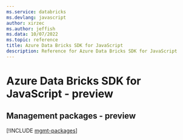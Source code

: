 ```yaml
---
ms.service: databricks
ms.devlang: javascript
author: xirzec
ms.author: jeffish
ms.data: 10/07/2022
ms.topic: reference
title: Azure Data Bricks SDK for JavaScript
description: Reference for Azure Data Bricks SDK for JavaScript
---
```

# Azure Data Bricks SDK for JavaScript - preview

## Management packages - preview
[!INCLUDE [mgmt-packages](data-bricks-mgmt-index.md)]